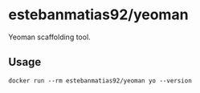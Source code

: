 # estebanmatias92/yeoman

Yeoman scaffolding tool.

## Usage

    docker run --rm estebanmatias92/yeoman yo --version
